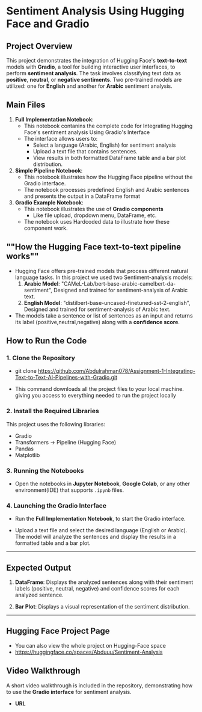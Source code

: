 # Sentiment Analysis Using Hugging Face and Gradio
## **Project Overview**

   This project demonstrates the integration of Hugging Face's **text-to-text** models with **Gradio**, a tool
for building interactive user interfaces, to perform **sentiment analysis**. The task involves classifying
text data as **positive**, **neutral**, or **negative sentiments**. Two pre-trained models are utilized: one for
**English** and another for **Arabic** sentiment analysis.



## **Main Files**

1. **Full Implementation Notebook**:
   - This notebook contanins the complete code for Integrating Hugging Face's sentiment analysis Using Gradio's Interface
   - The interface allows users to:
      - Select a language (Arabic, English) for sentiment analysis
      - Upload a text file that contains sentences.
      - View results in both formatted DataFrame table and a bar plot distribution.
2. **Simple Pipeline Notebook**:
   - This notebook illustrates how the Hugging Face pipeline without the Gradio interface.
   - The notebook processes predefined English and Arabic sentences and presents the output in a DataFrame format
3. **Gradio Example Notebook**:
   - This notebook illustrates the use of **Gradio components**
      - Like file upload, dropdown menu, DataFrame, etc.
   - The notebook uses Hardcoded data to illustrate how these component work.


## ""How the Hugging Face text-to-text pipeline works""

- Hugging Face offers pre-trained models that process different natural language tasks. In this project we used two Sentiment-analysis models:
  1. **Arabic Model**: "CAMeL-Lab/bert-base-arabic-camelbert-da-sentiment", Designed and trained for sentiment-analysis of Arabic text.
  2. **English Model**: "distilbert-base-uncased-finetuned-sst-2-english", Designed and trained for sentiment-analysis of Arabic text.
- The models take a sentence or list of sentences as an input and returns its label (positive,neutral,negative) along with a **confidence score**.


## **How to Run the Code**

### **1. Clone the Repository**

- git clone https://github.com/Abdulrahman078/Assignment-1-Integrating-Text-to-Text-AI-Pipelines-with-Gradio.git

- This command downloads all the project files to your local machine.
  giving you access to everything needed to run the project locally

### **2. Install the Required Libraries**

This project uses the following libraries:
- Gradio
- Transformers -> Pipeline (Hugging Face)
- Pandas
- Matplotlib

### **3. Running the Notebooks**

- Open the notebooks in **Jupyter Notebook**, **Google Colab**, or any other environment(IDE) that supports `.ipynb` files.

### **4. Launching the Gradio Interface**

- Run the **Full Implementation Notebook**, to start the Gradio interface.

- Upload a text file and select the desired language (English or Arabic). The model will analyze the sentences and display the results in a formatted table and a bar plot.

---

## **Expected Output**

1. **DataFrame**: Displays the analyzed sentences along with their sentiment labels (positive, neutral, negative) and confidence scores for each analyzed sentence.

2. **Bar Plot**: Displays a visual representation of the sentiment distribution.

---

## **Hugging Face Project Page**

- You can also view the whole project on Hugging-Face space
- https://huggingface.co/spaces/Abduuu/Sentiment-Analysis

## **Video Walkthrough**

A short video walkthrough is included in the repository, demonstrating how to use the **Gradio interface** for sentiment analysis.

- **URL**
